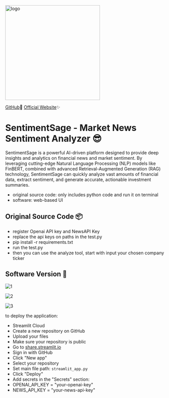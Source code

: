 <img width="300" height="300" alt="logo" src="https://github.com/user-attachments/assets/9a79ea9c-9cc5-45ca-ac7f-469757921619" />

[GitHub](https://github.com/JerryTseee/SentimentSage-market_news_sentiment_analysis_with_RAG.git)👀    [Official Website](https://sentimentsage-marketnewssentimentanalysiswithrag-nrgktn4pk5dvw.streamlit.app/)✨
  
# SentimentSage - Market News Sentiment Analyzer 😎
SentimentSage is a powerful AI-driven platform designed to provide deep insights and analytics on financial news and market sentiment. By leveraging cutting-edge Natural Language Processing (NLP) models like FinBERT, combined with advanced Retrieval-Augmented Generation (RAG) technology, SentimentSage can quickly analyze vast amounts of financial data, extract sentiment, and generate accurate, actionable investment summaries.

- original source code: only includes python code and run it on terminal
- software: web-based UI

## Original Source Code 📦
- register Openai API key and NewsAPI Key
- replace the api keys on paths in the test.py
- pip install -r requirements.txt
- run the test.py
- then you can use the analyze tool, start with input your chosen company ticker

## Software Version 🚀
![1](https://github.com/user-attachments/assets/eec3bc8b-9b3e-4aaa-ac0d-66070c9c983e)
  
![2](https://github.com/user-attachments/assets/db02261f-154a-4b5a-9e24-ac9380755a46)
  
![3](https://github.com/user-attachments/assets/8a77d1c9-31a9-485f-aa22-fe4c80e012dd)

to deploy the application:
- Streamlit Cloud
- Create a new repository on GitHub
- Upload your files
- Make sure your repository is public
- Go to [share.streamlit.io](https://share.streamlit.io)
- Sign in with GitHub
- Click "New app"
- Select your repository
- Set main file path: `streamlit_app.py`
- Click "Deploy"
- Add secrets in the "Secrets" section:
- OPENAI_API_KEY = "your-openai-key"
- NEWS_API_KEY = "your-news-api-key"
